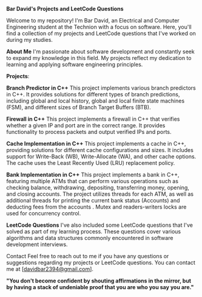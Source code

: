 **Bar David's Projects and LeetCode Questions**

Welcome to my repository! I'm Bar David, an Electrical and Computer Engineering student at the Technion with a focus on software. Here, you'll find a collection of my projects and LeetCode questions that I've worked on during my studies.

**About Me**
I'm passionate about software development and constantly seek to expand my knowledge in this field. My projects reflect my dedication to learning and applying software engineering principles.

**Projects**:

**Branch Predictor in C++**
This project implements various branch predictors in C++. It provides solutions for different types of branch predictions, including global and local history, global and local finite state machines (FSM), and different sizes of Branch Target Buffers (BTB).

**Firewall in C++**
This project implements a firewall in C++ that verifies whether a given IP and port are in the correct range. It provides functionality to process packets and output verified IPs and ports.

**Cache Implementation in C++**
This project implements a cache in C++, providing solutions for different cache configurations and sizes. It includes support for Write-Back (WB), Write-Allocate (WA), and other cache options. The cache uses the Least Recently Used (LRU) replacement policy.

**Bank Implementation in C++**
This project implements a bank in C++, featuring multiple ATMs that can perform various operations such as checking balance, withdrawing, depositing, transferring money, opening, and closing accounts. The project utilizes threads for each ATM, as well as additional threads for printing the current bank status (Accounts) and deducting fees from the accounts . Mutex and readers-writers locks are used for concurrency control.


**LeetCode Questions**
I've also included some LeetCode questions that I've solved as part of my learning process. These questions cover various algorithms and data structures commonly encountered in software development interviews.

Contact
Feel free to reach out to me if you have any questions or suggestions regarding my projects or LeetCode questions. You can contact me at [davidbar2394@gmail.com].


**"You don't become confident by shouting affirmations in the mirror, but by having a stack of undeniable proof that you are who you say you are."**
